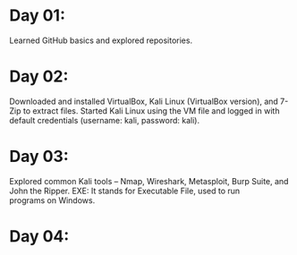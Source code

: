 # Day 01:
Learned GitHub basics and explored repositories.
# Day 02:
Downloaded and installed VirtualBox, Kali Linux (VirtualBox version), and 7-Zip to extract files.
Started Kali Linux using the VM file and logged in with default credentials (username: kali, password: kali).
# Day 03: 
Explored common Kali tools – Nmap, Wireshark, Metasploit, Burp Suite, and John the Ripper.
EXE: It stands for Executable File, used to run programs on Windows.
# Day 04:

